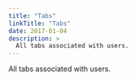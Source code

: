 ```yaml
---
title: "Tabs"
linkTitle: "Tabs"
date: 2017-01-04
description: >
  All tabs associated with users.
---
```


All tabs associated with users.